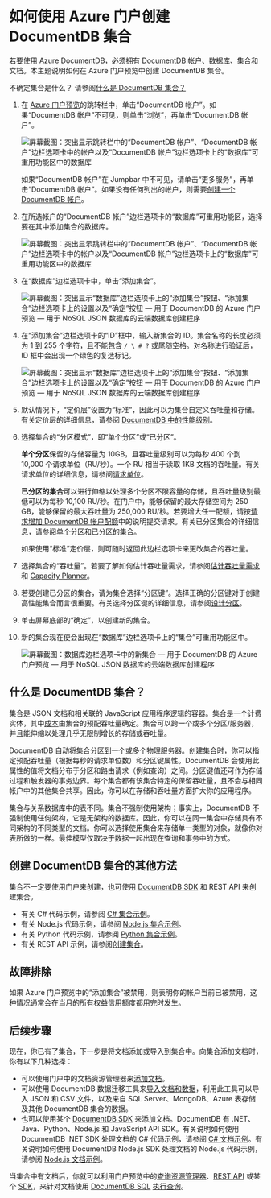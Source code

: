 <properties 
	pageTitle="创建 DocumentDB 数据库集合 | Azure" 
	description="了解如何使用在线服务门户预览为 Azure DocumentDB（基于云的 NoSQL 文档数据库）创建 JSON 文档集合。立即获取免费试用版。" 
	services="documentdb" 
	authors="mimig1" 
	manager="jhubbard" 
	editor="monicar" 
	documentationCenter=""/>

<tags 
	ms.service="documentdb" 
	ms.date="08/15/2016" 
	wacn.date="09/12/2016"/>


# 如何使用 Azure 门户创建 DocumentDB 集合

若要使用 Azure DocumentDB，必须拥有 [DocumentDB 帐户](/documentation/articles/documentdb-create-account/)、[数据库](/documentation/articles/documentdb-create-database/)、集合和文档。本主题说明如何在 Azure 门户预览中创建 DocumentDB 集合。

不确定集合是什么？ 请参阅[什么是 DocumentDB 集合？](#what-is-a-documentdb-collection)

1.  在 [Azure 门户预览](https://portal.azure.cn/)的跳转栏中，单击“DocumentDB 帐户”。如果“DocumentDB 帐户”不可见，则单击“浏览”，再单击“DocumentDB 帐户”。

    ![屏幕截图：突出显示跳转栏中的“DocumentDB 帐户”、“DocumentDB 帐户”边栏选项卡中的帐户以及“DocumentDB 帐户”边栏选项卡上的“数据库”可重用功能区中的数据库](./media/documentdb-create-collection/docdb-database-creation-1-2.png)
    
    如果“DocumentDB 帐户”在 Jumpbar 中不可见，请单击“更多服务”，再单击“DocumentDB 帐户”。如果没有任何列出的帐户，则需要[创建一个 DocumentDB 帐户](/documentation/articles/documentdb-create-account/)。

2. 在所选帐户的“DocumentDB 帐户”边栏选项卡的“数据库”可重用功能区，选择要在其中添加集合的数据库。

    ![屏幕截图：突出显示跳转栏中的“DocumentDB 帐户”、“DocumentDB 帐户”边栏选项卡中的帐户以及“DocumentDB 帐户”边栏选项卡上的“数据库”可重用功能区中的数据库](./media/documentdb-create-collection/docdb-database-creation-3.png)  


3. 在“数据库”边栏选项卡中，单击“添加集合”。

	![屏幕截图：突出显示“数据库”边栏选项卡上的“添加集合”按钮、“添加集合”边栏选项卡上的设置以及“确定”按钮 — 用于 DocumentDB 的 Azure 门户预览 — 用于 NoSQL JSON 数据库的云端数据库创建程序](./media/documentdb-create-collection/docdb-collection-creation-4.png)

4. 在“添加集合”边栏选项卡的“ID”框中，输入新集合的 ID。集合名称的长度必须为 1 到 255 个字符，且不能包含 `/ \ # ?` 或尾随空格。对名称进行验证后，ID 框中会出现一个绿色的复选标记。

	![屏幕截图：突出显示“数据库”边栏选项卡上的“添加集合”按钮、“添加集合”边栏选项卡上的设置以及“确定”按钮 — 用于 DocumentDB 的 Azure 门户预览 — 用于 NoSQL JSON 数据库的云端数据库创建程序](./media/documentdb-create-collection/docdb-collection-creation-5-8.png)

5. 默认情况下，“定价层”设置为“标准”，因此可以为集合自定义吞吐量和存储。有关定价层的详细信息，请参阅 [DocumentDB 中的性能级别](/documentation/articles/documentdb-performance-levels/)。

6. 选择集合的“分区模式”，即“单个分区”或“已分区”。

    **单个分区**保留的存储容量为 10GB，且吞吐量级别可以为每秒 400 个到 10,000 个请求单位（RU/秒）。一个 RU 相当于读取 1KB 文档的吞吐量。有关请求单位的详细信息，请参阅[请求单位](documentdb-request-units.md)。

    **已分区的集合**可以进行伸缩以处理多个分区不限容量的存储，且吞吐量级别最低可以为每秒 10,100 RU/秒。在门户中，能够保留的最大存储空间为 250 GB，能够保留的最大吞吐量为 250,000 RU/秒。若要增大任一配额，请按[请求增加 DocumentDB 帐户配额](/documentation/articles/documentdb-increase-limits/)中的说明提交请求。有关已分区集合的详细信息，请参阅[单个分区和已分区的集合](/documentation/articles/documentdb-partition-data#single-partition-and-partitioned-collections)。

    如果使用“标准”定价层，则可随时返回此边栏选项卡来更改集合的吞吐量。

7. 选择集合的“吞吐量”。若要了解如何估计吞吐量需求，请参阅[估计吞吐量需求](/documentation/articles/documentdb-request-units#estimating-throughput-needs/)和 [Capacity Planner](https://www.documentdb.com/capacityplanner/)。

8. 若要创建已分区的集合，请为集合选择“分区键”。选择正确的分区键对于创建高性能集合而言很重要。有关选择分区键的详细信息，请参阅[设计分区](/documentation/articles/documentdb-partition-data#designing-for-partitioning)。

9. 单击屏幕底部的“确定”，以创建新的集合。

10. 新的集合现在便会出现在“数据库”边栏选项卡上的“集合”可重用功能区中。
 
	![屏幕截图：数据库边栏选项卡中的新集合 — 用于 DocumentDB 的 Azure 门户预览 — 用于 NoSQL JSON 数据库的云端数据库创建程序](./media/documentdb-create-collection/docdb-collection-creation-9.png)

## 什么是 DocumentDB 集合？ 

集合是 JSON 文档和相关联的 JavaScript 应用程序逻辑的容器。集合是一个计费实体，其中[成本](/documentation/articles/documentdb-performance-levels/)由集合的预配吞吐量确定。集合可以跨一个或多个分区/服务器，并且能伸缩以处理几乎无限制增长的存储或吞吐量。

DocumentDB 自动将集合分区到一个或多个物理服务器。创建集合时，你可以指定预配吞吐量（根据每秒的请求单位数）和分区键属性。DocumentDB 会使用此属性的值将文档分布于分区和路由请求（例如查询）之间。分区键值还可作为存储过程和触发器的事务边界。每个集合都有该集合特定的保留吞吐量，且不会与相同帐户中的其他集合共享。因此，你可以在存储和吞吐量方面扩大你的应用程序。

集合与关系数据库中的表不同。集合不强制使用架构；事实上，DocumentDB 不强制使用任何架构，它是无架构的数据库。因此，你可以在同一集合中存储具有不同架构的不同类型的文档。你可以选择使用集合来存储单一类型的对象，就像你对表所做的一样。最佳模型仅取决于数据一起出现在查询和事务中的方式。

## 创建 DocumentDB 集合的其他方法

集合不一定要使用门户来创建，也可使用 [DocumentDB SDK](/documentation/articles/documentdb-sdk-dotnet/) 和 REST API 来创建集合。

- 有关 C# 代码示例，请参阅 [C# 集合示例](/documentation/articles/documentdb-dotnet-samples/#collection-examples)。
- 有关 Node.js 代码示例，请参阅 [Node.js 集合示例](/documentation/articles/documentdb-nodejs-samples/#collection-examples)。
- 有关 Python 代码示例，请参阅 [Python 集合示例](/documentation/articles/documentdb-python-samples/#collection-examples)。
- 有关 REST API 示例，请参阅[创建集合](https://msdn.microsoft.com/library/azure/mt489078.aspx)。

## 故障排除

如果 Azure 门户预览中的“添加集合”被禁用，则表明你的帐户当前已被禁用，这种情况通常会在当月的所有权益信用额度都用完时发生。

## 后续步骤

现在，你已有了集合，下一步是将文档添加或导入到集合中。向集合添加文档时，你有以下几种选择：

- 可以使用门户中的文档资源管理器来[添加文档](/documentation/articles/documentdb-view-json-document-explorer/)。
- 可以使用 DocumentDB 数据迁移工具来[导入文档和数据](/documentation/articles/documentdb-import-data/)，利用此工具可以导入 JSON 和 CSV 文件，以及来自 SQL Server、MongoDB、Azure 表存储及其他 DocumentDB 集合的数据。
- 也可以使用某个 [DocumentDB SDK](/documentation/articles/documentdb-sdk-dotnet/) 来添加文档。DocumentDB 有 .NET、Java、Python、Node.js 和 JavaScript API SDK。有关说明如何使用 DocumentDB .NET SDK 处理文档的 C# 代码示例，请参阅 [C# 文档示例](/documentation/articles/documentdb-dotnet-samples/#document-examples)。有关说明如何使用 DocumentDB Node.js SDK 处理文档的 Node.js 代码示例，请参阅 [Node.js 文档示例](/documentation/articles/documentdb-nodejs-samples/#document-examples)。

当集合中有文档后，你就可以利用门户预览中的[查询资源管理器](/documentation/articles/documentdb-query-collections-query-explorer/)、[REST API](https://msdn.microsoft.com/library/azure/dn781481.aspx) 或某个 [SDK](/documentation/articles/documentdb-sdk-dotnet/)，来针对文档使用 [DocumentDB SQL](/documentation/articles/documentdb-sql-query/) [执行查询](/documentation/articles/documentdb-sql-query/#executing-queries)。

<!---HONumber=Mooncake_0905_2016-->